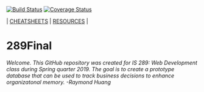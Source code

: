 [![Build Status](https://travis-ci.com/goudstad/om.svg?branch=master)](https://travis-ci.com/goudstad/om) [![Coverage Status](https://coveralls.io/repos/github/goudstad/om/badge.svg?branch=master)](https://coveralls.io/github/goudstad/om?branch=master)

\| [CHEATSHEETS](cheatsheet.md) \| [RESOURCES](resources.md) \|
# 289Final
*Welcome. This GitHub repository was created for IS 289: Web Development class during Spring quarter 2019. The goal is to create a prototype database that can be used to track business decisions to enhance organizatonal memory.  -Raymond Huang*

